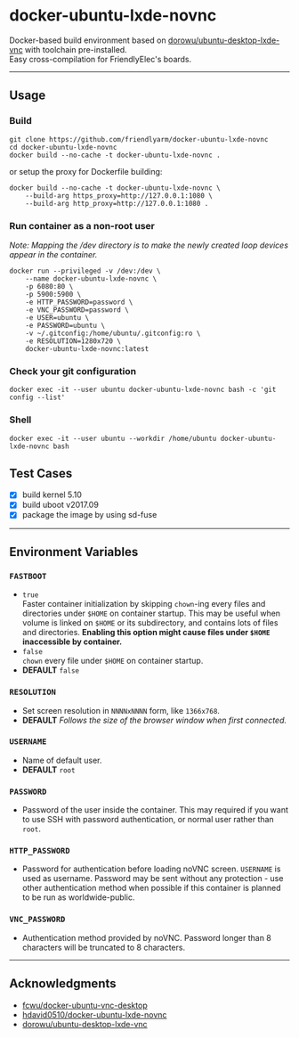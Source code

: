 # docker-ubuntu-lxde-novnc

Docker-based build environment based on [dorowu/ubuntu-desktop-lxde-vnc](https://hub.docker.com/r/dorowu/ubuntu-desktop-lxde-vnc) with toolchain pre-installed.  
Easy cross-compilation for FriendlyElec's boards.  

---
## Usage
### Build
```
git clone https://github.com/friendlyarm/docker-ubuntu-lxde-novnc
cd docker-ubuntu-lxde-novnc
docker build --no-cache -t docker-ubuntu-lxde-novnc .
```
or setup the proxy for Dockerfile building:
```
docker build --no-cache -t docker-ubuntu-lxde-novnc \
    --build-arg https_proxy=http://127.0.0.1:1080 \
    --build-arg http_proxy=http://127.0.0.1:1080 .
```
### Run container as a non-root user
*Note: Mapping the /dev directory is to make the newly created loop devices appear in the container.*
```
docker run --privileged -v /dev:/dev \
    --name docker-ubuntu-lxde-novnc \
    -p 6080:80 \
    -p 5900:5900 \
    -e HTTP_PASSWORD=password \
    -e VNC_PASSWORD=password \
    -e USER=ubuntu \
    -e PASSWORD=ubuntu \
    -v ~/.gitconfig:/home/ubuntu/.gitconfig:ro \
    -e RESOLUTION=1280x720 \
    docker-ubuntu-lxde-novnc:latest
```
### Check your git configuration
```
docker exec -it --user ubuntu docker-ubuntu-lxde-novnc bash -c 'git config --list'
```
### Shell
```
docker exec -it --user ubuntu --workdir /home/ubuntu docker-ubuntu-lxde-novnc bash
```
## Test Cases
- [x] build kernel 5.10
- [x] build uboot v2017.09
- [x] package the image by using sd-fuse
---
## Environment Variables

### `FASTBOOT`
* `true`  
Faster container initialization by skipping `chown`-ing every files and directories under `$HOME` on container startup. This may be useful when volume is linked on `$HOME` or its subdirectory, and contains lots of files and directories. __Enabling this option might cause files under `$HOME` inaccessible by container.__
* `false`  
`chown` every file under `$HOME` on container startup.
* **DEFAULT** `false`

### `RESOLUTION`
* Set screen resolution in `NNNNxNNNN` form, like `1366x768`.  
* **DEFAULT** _Follows the size of the browser window when first connected._  

### `USERNAME`
* Name of default user.  
* **DEFAULT** `root`

### `PASSWORD`
* Password of the user inside the container. This may required if you want to use SSH with password authentication, or normal user rather than `root`.

### `HTTP_PASSWORD`
* Password for authentication before loading noVNC screen. `USERNAME` is used as username. Password may be sent without any protection - use other authentication method when possible if this container is planned to be run as worldwide-public.

### `VNC_PASSWORD`
* Authentication method provided by noVNC. Password longer than 8 characters will be truncated to 8 characters.

---
## Acknowledgments
- [fcwu/docker-ubuntu-vnc-desktop](https://github.com/fcwu/docker-ubuntu-vnc-desktop)
- [hdavid0510/docker-ubuntu-lxde-novnc](https://github.com/hdavid0510/docker-ubuntu-lxde-novnc)
- [dorowu/ubuntu-desktop-lxde-vnc](https://hub.docker.com/r/dorowu/ubuntu-desktop-lxde-vnc)
